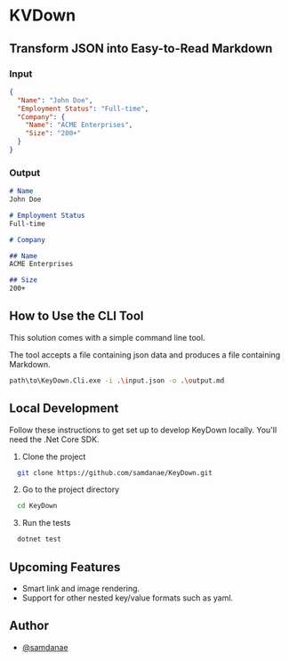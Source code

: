 # KVDown

## Transform JSON into Easy-to-Read Markdown

### Input
```json
{
  "Name": "John Doe",
  "Employment Status": "Full-time",
  "Company": {
    "Name": "ACME Enterprises",
    "Size": "200+"
  }
}
```

### Output

```markdown
# Name
John Doe

# Employment Status
Full-time

# Company

## Name
ACME Enterprises

## Size
200+
```

## How to Use the CLI Tool

This solution comes with a simple command line tool.

The tool accepts a file containing json data and produces a file containing Markdown.

``` bash
path\to\KeyDown.Cli.exe -i .\input.json -o .\output.md
```


## Local Development 

Follow these instructions to get set up to develop KeyDown locally. You'll need the .Net Core SDK.

1. Clone the project

```bash
  git clone https://github.com/samdanae/KeyDown.git
```

2. Go to the project directory

```bash
  cd KeyDown
```

3. Run the tests

```bash
  dotnet test
```

## Upcoming Features

- Smart link and image rendering.
- Support for other nested key/value formats such as yaml.

## Author

- [@samdanae](https://www.github.com/samdanae)
